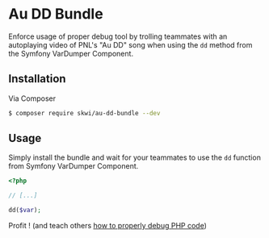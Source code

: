 # Au DD Bundle

Enforce usage of proper debug tool by trolling teammates with an autoplaying video of PNL's "Au DD" song when using the `dd` method from the Symfony VarDumper Component.

## Installation

Via Composer

```sh
$ composer require skwi/au-dd-bundle --dev
```

## Usage

Simply install the bundle and wait for your teammates to use the `dd` function from Symfony VarDumper Component.

```php
<?php 

// [...]

dd($var);
```

Profit ! (and teach others [how to properly debug PHP code](https://www.jetbrains.com/help/phpstorm/configuring-xdebug.html))
